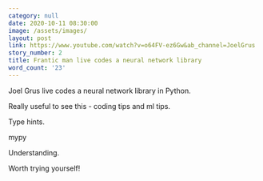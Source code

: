 ```yaml
---
category: null
date: 2020-10-11 08:30:00
image: /assets/images/
layout: post
link: https://www.youtube.com/watch?v=o64FV-ez6Gw&ab_channel=JoelGrus
story_number: 2
title: Frantic man live codes a neural network library
word_count: '23'
---
```


Joel Grus live codes a neural network library in Python. 

Really useful to see this - coding tips and ml tips.

Type hints.

mypy

Understanding.

Worth trying yourself!